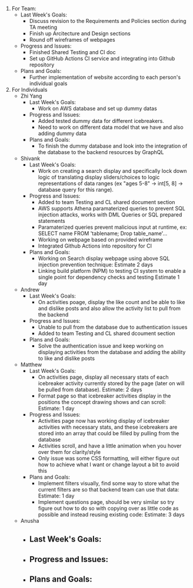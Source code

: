 1. For Team:
   - Last Week's Goals:
       - Discuss revision to the Requirements and Policies section during TA meeting
       - Finish up Arcitecture and Design sections
       - Round off wireframes of webpages
   - Progress and Issues:
       - Finished Shared Testing and CI doc
       - Set up GitHub Actions CI service and integrating into Github repository
   - Plans and Goals:
       - Further implementation of website according to each person's individual goals
3. For Individuals
   - Zhi Yang
       - Last Week's Goals:
           - Work on AWS database and set up dummy datas
       - Progress and Issues:
           - Added tested dummy data for different icebreakers. 
           - Need to work on different data model that we have and also adding dummy data
       - Plans and Goals:
           - To finish the dummy database and look into the integration of the database to the backend resources by GraphQL
   - Shivank
      - Last Week's Goals:
           - Work on creating a search display and specifically lock down logic of translating display sliders/choices to logic representations of data ranges (ex "ages 5-8" -> int[5, 8] -> database query for this range).
       - Progress and Issues:
           - Added to team Testing and CL shared document section
           - AWS supports Athena paramaterized queries to prevent SQL injection attacks, works with DML Queries or SQL prepared statements
           - Paramaterized queries prevent malicious input at runtime, ex: SELECT name FROM 'tablename; Drop table_name'...
           - Working on webpage based on provided wireframe
           - Integrated Github Actions into repository for CI
       - Plans and Goals:
           - Working on Search display webpage using above SQL injection prevention technique: Estimate 2 days
           - Linking build platform (NPM) to testing CI system to enable a single point for dependency checks and testing Estimate 1 day
   - Andrew
      - Last Week's Goals:
           - On activities poage, display the like count and be able to like and dislike posts and also allow the activity list to pull from the backend
       - Progress and Issues:
           - Unable to pull from the database due to authentication issues
           - Added to team Testing and CL shared dcoument section
       - Plans and Goals:
           -  Solve the authentication issue and keep working on displaying activities from the database and adding the ability to like and dislike posts
   - Matthew
       - Last Week's Goals:
         - On activities page, display all necessary stats of each icebreaker activity currently stored by the page (later on will be pulled from database). Estimate: 2 days
         - Format page so that icebreaker activities display in the positions the concept drawing shows and can scroll: Estimate: 1 day
       - Progress and Issues:
         - Activities page now has working display of icebreaker activities with necessary stats, and these icebreakers are stored into an array that could be filled by pulling from the database
         - Activities scroll, and have a little animation when you hover over them for clarity/style
         - Only issue was some CSS formatting, will either figure out how to achieve what I want or change layout a bit to avoid this
       - Plans and Goals:
         - Implement filters visually, find some way to store what the current filters are so that backend team can use that data: Estimate: 1 day
         - Implement questions page, should be very similar so try figure out how to do so with copying over as little code as possible and instead reusing existing code: Estimate: 3 days
   - Anusha
      - Last Week's Goals:
           - 
       - Progress and Issues:
           - 
       - Plans and Goals:
           - 
